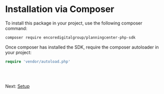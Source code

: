 # Installation via Composer

To install this package in your project, use the following composer command:

```bash
composer require encoredigitalgroup/planningcenter-php-sdk
```

Once composer has installed the SDK, require the composer autoloader in your project:

```php
require 'vendor/autoload.php'
```
<br />
<br />

Next: [Setup](README1.md)
